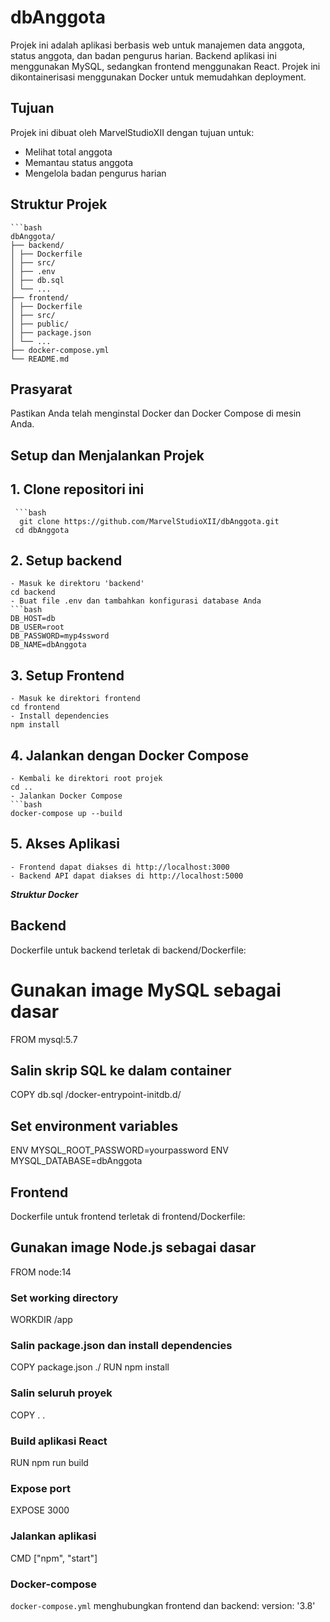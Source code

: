 # dbAnggota

Projek ini adalah aplikasi berbasis web untuk manajemen data anggota, status anggota, dan badan pengurus harian. Backend aplikasi ini menggunakan MySQL, sedangkan frontend menggunakan React. Projek ini dikontainerisasi menggunakan Docker untuk memudahkan deployment.

## Tujuan

Projek ini dibuat oleh MarvelStudioXII dengan tujuan untuk:
- Melihat total anggota
- Memantau status anggota
- Mengelola badan pengurus harian

## Struktur Projek

	```bash
	dbAnggota/
	├── backend/
	│ ├── Dockerfile
	│ ├── src/
	│ ├── .env
	│ ├── db.sql
	│ └── ...
	├── frontend/
	│ ├── Dockerfile
	│ ├── src/
	│ ├── public/
	│ ├── package.json
	│ └── ...
	├── docker-compose.yml
	└── README.md



## Prasyarat

Pastikan Anda telah menginstal Docker dan Docker Compose di mesin Anda.

## Setup dan Menjalankan Projek

## 1. Clone repositori ini 

  	 ```bash
 	  git clone https://github.com/MarvelStudioXII/dbAnggota.git
  	 cd dbAnggota

## 2. Setup backend

	- Masuk ke direktoru 'backend'
	cd backend
	- Buat file .env dan tambahkan konfigurasi database Anda
	```bash
	DB_HOST=db
	DB_USER=root
	DB_PASSWORD=myp4ssword
	DB_NAME=dbAnggota

 ## 3. Setup Frontend

	- Masuk ke direktori frontend
	cd frontend
	- Install dependencies
	npm install
 
 ## 4. Jalankan dengan Docker Compose

	- Kembali ke direktori root projek
	cd ..
	- Jalankan Docker Compose
	```bash
	docker-compose up --build
 ## 5. Akses Aplikasi
	- Frontend dapat diakses di http://localhost:3000
	- Backend API dapat diakses di http://localhost:5000

***Struktur Docker***

## Backend
Dockerfile untuk backend terletak di backend/Dockerfile:
# Gunakan image MySQL sebagai dasar
FROM mysql:5.7

## Salin skrip SQL ke dalam container
COPY db.sql /docker-entrypoint-initdb.d/

## Set environment variables
ENV MYSQL_ROOT_PASSWORD=yourpassword
ENV MYSQL_DATABASE=dbAnggota

## Frontend
Dockerfile untuk frontend terletak di frontend/Dockerfile:
## Gunakan image Node.js sebagai dasar
FROM node:14

### Set working directory
WORKDIR /app

### Salin package.json dan install dependencies
COPY package.json ./
RUN npm install

### Salin seluruh proyek
COPY . .

### Build aplikasi React
RUN npm run build

### Expose port
EXPOSE 3000

### Jalankan aplikasi
CMD ["npm", "start"]

### Docker-compose
`docker-compose.yml` menghubungkan frontend dan backend:
version: '3.8'

